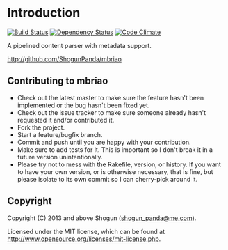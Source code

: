 # Introduction

[![Build Status](https://secure.travis-ci.org/ShogunPanda/mbriao.png?branch=master)](https://travis-ci.org/ShogunPanda/mbriao)
[![Dependency Status](https://gemnasium.com/ShogunPanda/mbriao.png?travis)](https://gemnasium.com/ShogunPanda/mbriao)
[![Code Climate](https://codeclimate.com/github/ShogunPanda/mbriao.png)](https://codeclimate.com/github/ShogunPanda/mbriao)

A pipelined content parser with metadata support.

http://github.com/ShogunPanda/mbriao

## Contributing to mbriao
 
* Check out the latest master to make sure the feature hasn't been implemented or the bug hasn't been fixed yet.
* Check out the issue tracker to make sure someone already hasn't requested it and/or contributed it.
* Fork the project.
* Start a feature/bugfix branch.
* Commit and push until you are happy with your contribution.
* Make sure to add tests for it. This is important so I don't break it in a future version unintentionally.
* Please try not to mess with the Rakefile, version, or history. If you want to have your own version, or is otherwise necessary, that is fine, but please isolate to its own commit so I can cherry-pick around it.

## Copyright

Copyright (C) 2013 and above Shogun (shogun_panda@me.com).

Licensed under the MIT license, which can be found at http://www.opensource.org/licenses/mit-license.php.
